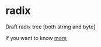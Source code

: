 # radix
Draft radix tree [both string and byte]

If you want to know [more](https://badu.github.io/post/radix-story/)